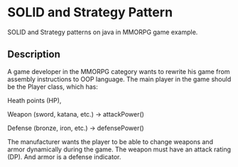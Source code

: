 # SOLID and Strategy Pattern
SOLID and Strategy patterns on java in MMORPG game example.

## Description
A game developer in the MMORPG category wants to rewrite his game from assembly instructions to OOP language.
The main player in the game should be the Player class, which has:

Heath points (HP),

Weapon (sword, katana, etc.) -> attackPower()

Defense (bronze, iron, etc.) -> defensePower()

The manufacturer wants the player to be able to change weapons and armor dynamically during the game.
The weapon must have an attack rating (DP). And armor is a defense indicator.
